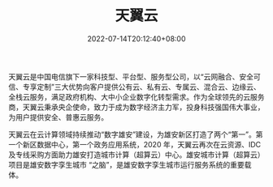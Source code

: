 ﻿---
weight: 
title: "天翼云"
description: "天翼云是中国电信旗下一家科技型、平台型、服务型公司，以“云网融合、安全可信、专享定制”三大优势向客户提供公有云、私有云、专属云、混合云、边缘云、全栈云服务，满足政府机构、大中小企业数字化转型需求。作为全球领先的云服务商，天翼云秉承央企使命，致力于成为数字经济主力军，投身科技强国伟大事业，为用户提供安全、普惠云服务。"
date: 2022-07-14T20:12:40+08:00
lastmod: 2022-07-14T09:12:40+08:00
draft: false
authors: ["Cindy"]
featuredImage: "600.png"
link: "https://www.ctyun.cn/"
tags: ["天翼云","云计算"]
categories: ["navigation"]
navigation: ["云计算"]
lightgallery: true
toc: true
pinned: false
recommend: false
recommend1: false
---
天翼云是中国电信旗下一家科技型、平台型、服务型公司，以“云网融合、安全可信、专享定制”三大优势向客户提供公有云、私有云、专属云、混合云、边缘云、全栈云服务，满足政府机构、大中小企业数字化转型需求。作为全球领先的云服务商，天翼云秉承央企使命，致力于成为数字经济主力军，投身科技强国伟大事业，为用户提供安全、普惠云服务。

天翼云在云计算领域持续推动“数字雄安”建设，为雄安新区打造了两个“第一”。第一个新区数据中心，第一个政务应用系统，2020 年，天翼云再次在云资源、IDC 及专线采购方面助力雄安打造城市计算（超算云）中心。雄安城市计算（超算云）项目是雄安数字孪生城市 “之脑”，是雄安数字孪生城市运行服务系统的重要载体。